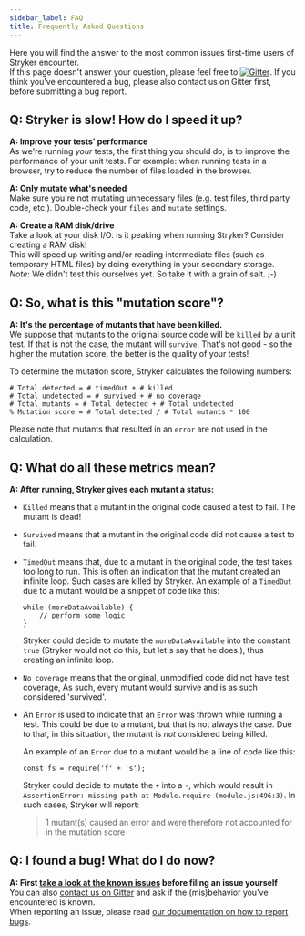 ```yaml
---
sidebar_label: FAQ
title: Frequently Asked Questions
---
```


Here you will find the answer to the most common issues first-time users of Stryker encounter.  
If this page doesn't answer your question, please feel free to [![Gitter](https://badges.gitter.im/stryker-mutator/stryker.svg)](https://gitter.im/stryker-mutator/stryker?utm_source=badge&utm_medium=badge&utm_campaign=pr-badge).
If you think you've encountered a bug, please also contact us on Gitter first, before submitting a bug report.

## Q: Stryker is slow! How do I speed it up?

**A: Improve your tests' performance**  
As we're running _your_ tests, the first thing you should do, is to improve the performance of your unit tests.
For example: when running tests in a browser, try to reduce the number of files loaded in the browser.

**A: Only mutate what's needed**  
Make sure you're not mutating unnecessary files (e.g. test files, third party code, etc.).
Double-check your `files` and `mutate` settings.

**A: Create a RAM disk/drive**  
Take a look at your disk I/O. Is it peaking when running Stryker? Consider creating a RAM disk!  
This will speed up writing and/or reading intermediate files (such as temporary HTML files) by doing everything in your secondary storage.  
_Note_: We didn't test this ourselves yet. So take it with a grain of salt. ;-)

## Q: So, what is this "mutation score"?

**A: It's the percentage of mutants that have been killed.**  
We suppose that mutants to the original source code will be `killed` by a unit test.
If that is not the case, the mutant will `survive`.
That's not good - so the higher the mutation score, the better is the quality of your tests!

To determine the mutation score, Stryker calculates the following numbers:

    # Total detected = # timedOut + # killed
    # Total undetected = # survived + # no coverage
    # Total mutants = # Total detected + # Total undetected
    % Mutation score = # Total detected / # Total mutants * 100

Please note that mutants that resulted in an `error` are not used in the calculation.

## Q: What do all these metrics mean?

**A: After running, Stryker gives each mutant a status:**

- `Killed` means that a mutant in the original code caused a test to fail. The mutant is dead!
- `Survived` means that a mutant in the original code did not cause a test to fail.
- `TimedOut` means that, due to a mutant in the original code, the test takes too long to run. This is often an indication that the mutant created an infinite loop. Such cases are killed by Stryker.
  An example of a `TimedOut` due to a mutant would be a snippet of code like this:

      while (moreDataAvailable) {
          // perform some logic
      }

  Stryker could decide to mutate the `moreDataAvailable` into the constant `true` (Stryker would not do this, but let's say that he does.), thus creating an infinite loop.

- `No coverage` means that the original, unmodified code did not have test coverage, As such, every mutant would survive and is as such considered 'survived'.
- An `Error` is used to indicate that an `Error` was thrown while running a test. This could be due to a mutant, but that is not always the case. Due to that, in this situation, the mutant is _not_ considered being killed.

  An example of an `Error` due to a mutant would be a line of code like this:

      const fs = require('f' + 's');

  Stryker could decide to mutate the `+` into a `-`, which would result in `AssertionError: missing path at Module.require (module.js:496:3)`. In such cases, Stryker will report:

  > 1 mutant(s) caused an error and were therefore not accounted for in the mutation score

## Q: I found a bug! What do I do now?

**A: First [take a look at the known issues](https://github.com/stryker-mutator/stryker-js/issues) before filing an issue yourself**  
You can also [contact us on Gitter](https://gitter.im/stryker-mutator/stryker-js) and ask if the (mis)behavior you've encountered is known.  
When reporting an issue, please read [our documentation on how to report bugs](https://github.com/stryker-mutator/stryker-js/blob/master/CONTRIBUTING.md#bug-triage).
